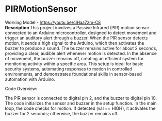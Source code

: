 # PIRMotionSensor
Working Model - https://youtu.be/clHaa7zm-C8
<br>
**Description**
This project involves a Passive Infrared (PIR) motion sensor connected to an Arduino microcontroller, designed to detect movement and trigger an auditory alert through a buzzer. When the PIR sensor detects motion, it sends a high signal to the Arduino, which then activates the buzzer to produce a sound. The buzzer remains active for about 2 seconds, providing a clear, audible alert whenever motion is detected. In the absence of movement, the buzzer remains off, creating an efficient system for monitoring activity within a specific area. This setup is ideal for basic security systems, automating responses to motion in controlled environments, and demonstrates foundational skills in sensor-based automation with Arduino.

Code Overview:

The PIR sensor is connected to digital pin 2, and the buzzer to digital pin 10.
The code initializes the sensor and buzzer in the setup function.
In the main loop, the code checks for motion. If detected (val == HIGH), it activates the buzzer for 2 seconds; otherwise, the buzzer remains off.
